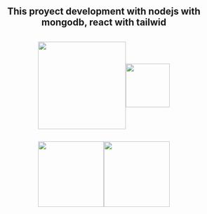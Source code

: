 <h2 align="center">This proyect development with nodejs with mongodb, react with tailwid</h2>

<div align="center" style="display: flex; align-items:center; justify-content:center;">
<p align="center"><img src="https://www.vectorlogo.zone/logos/reactjs/reactjs-ar21.svg" width="200"></p>
<p align="center"><img src="https://cdn.worldvectorlogo.com/logos/tailwindcss.svg" width="100"></p>
</div>


<div align="center" style="display: flex; align-items:center; justify-content:center;">
<p align="center"><img src="https://cdn.worldvectorlogo.com/logos/mongodb-icon-1.svg" width="150"></p>
<p align="center"><img src="https://cdn.worldvectorlogo.com/logos/nodejs-icon.svg" width="150"></p>
</div>
